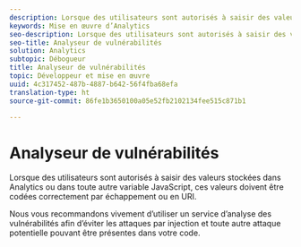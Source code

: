 ```yaml
---
description: Lorsque des utilisateurs sont autorisés à saisir des valeurs stockées dans Analytics ou dans toute autre variable JavaScript, ces valeurs doivent être codées correctement par échappement ou en URI.
keywords: Mise en œuvre d’Analytics
seo-description: Lorsque des utilisateurs sont autorisés à saisir des valeurs stockées dans Analytics ou dans toute autre variable JavaScript, ces valeurs doivent être codées correctement par échappement ou en URI.
seo-title: Analyseur de vulnérabilités
solution: Analytics
subtopic: Débogueur
title: Analyseur de vulnérabilités
topic: Développeur et mise en œuvre
uuid: 4c317452-487b-4887-b642-56f4fba68efa
translation-type: ht
source-git-commit: 86fe1b3650100a05e52fb2102134fee515c871b1

---
```



# Analyseur de vulnérabilités

Lorsque des utilisateurs sont autorisés à saisir des valeurs stockées dans Analytics ou dans toute autre variable JavaScript, ces valeurs doivent être codées correctement par échappement ou en URI.

Nous vous recommandons vivement d’utiliser un service d’analyse des vulnérabilités afin d’éviter les attaques par injection et toute autre attaque potentielle pouvant être présentes dans votre code.
